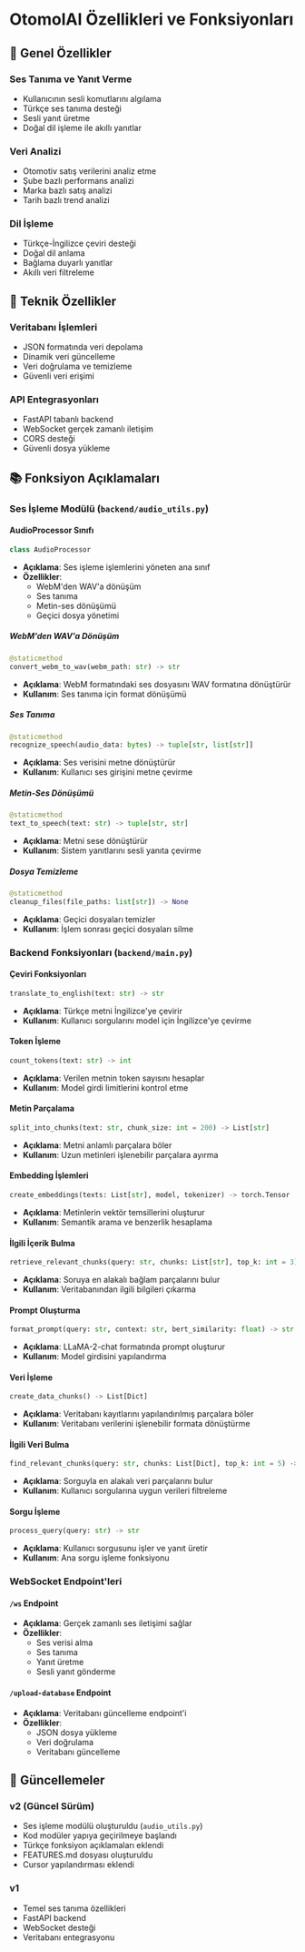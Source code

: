 # OtomolAI Özellikleri ve Fonksiyonları

## 🎯 Genel Özellikler

### Ses Tanıma ve Yanıt Verme
- Kullanıcının sesli komutlarını algılama
- Türkçe ses tanıma desteği
- Sesli yanıt üretme
- Doğal dil işleme ile akıllı yanıtlar

### Veri Analizi
- Otomotiv satış verilerini analiz etme
- Şube bazlı performans analizi
- Marka bazlı satış analizi
- Tarih bazlı trend analizi

### Dil İşleme
- Türkçe-İngilizce çeviri desteği
- Doğal dil anlama
- Bağlama duyarlı yanıtlar
- Akıllı veri filtreleme

## 🔧 Teknik Özellikler

### Veritabanı İşlemleri
- JSON formatında veri depolama
- Dinamik veri güncelleme
- Veri doğrulama ve temizleme
- Güvenli veri erişimi

### API Entegrasyonları
- FastAPI tabanlı backend
- WebSocket gerçek zamanlı iletişim
- CORS desteği
- Güvenli dosya yükleme

## 📚 Fonksiyon Açıklamaları

### Ses İşleme Modülü (`backend/audio_utils.py`)

#### AudioProcessor Sınıfı
```python
class AudioProcessor
```
- **Açıklama**: Ses işleme işlemlerini yöneten ana sınıf
- **Özellikler**:
  - WebM'den WAV'a dönüşüm
  - Ses tanıma
  - Metin-ses dönüşümü
  - Geçici dosya yönetimi

##### WebM'den WAV'a Dönüşüm
```python
@staticmethod
convert_webm_to_wav(webm_path: str) -> str
```
- **Açıklama**: WebM formatındaki ses dosyasını WAV formatına dönüştürür
- **Kullanım**: Ses tanıma için format dönüşümü

##### Ses Tanıma
```python
@staticmethod
recognize_speech(audio_data: bytes) -> tuple[str, list[str]]
```
- **Açıklama**: Ses verisini metne dönüştürür
- **Kullanım**: Kullanıcı ses girişini metne çevirme

##### Metin-Ses Dönüşümü
```python
@staticmethod
text_to_speech(text: str) -> tuple[str, str]
```
- **Açıklama**: Metni sese dönüştürür
- **Kullanım**: Sistem yanıtlarını sesli yanıta çevirme

##### Dosya Temizleme
```python
@staticmethod
cleanup_files(file_paths: list[str]) -> None
```
- **Açıklama**: Geçici dosyaları temizler
- **Kullanım**: İşlem sonrası geçici dosyaları silme

### Backend Fonksiyonları (`backend/main.py`)

#### Çeviri Fonksiyonları
```python
translate_to_english(text: str) -> str
```
- **Açıklama**: Türkçe metni İngilizce'ye çevirir
- **Kullanım**: Kullanıcı sorgularını model için İngilizce'ye çevirme

#### Token İşleme
```python
count_tokens(text: str) -> int
```
- **Açıklama**: Verilen metnin token sayısını hesaplar
- **Kullanım**: Model girdi limitlerini kontrol etme

#### Metin Parçalama
```python
split_into_chunks(text: str, chunk_size: int = 200) -> List[str]
```
- **Açıklama**: Metni anlamlı parçalara böler
- **Kullanım**: Uzun metinleri işlenebilir parçalara ayırma

#### Embedding İşlemleri
```python
create_embeddings(texts: List[str], model, tokenizer) -> torch.Tensor
```
- **Açıklama**: Metinlerin vektör temsillerini oluşturur
- **Kullanım**: Semantik arama ve benzerlik hesaplama

#### İlgili İçerik Bulma
```python
retrieve_relevant_chunks(query: str, chunks: List[str], top_k: int = 3) -> List[str]
```
- **Açıklama**: Soruya en alakalı bağlam parçalarını bulur
- **Kullanım**: Veritabanından ilgili bilgileri çıkarma

#### Prompt Oluşturma
```python
format_prompt(query: str, context: str, bert_similarity: float) -> str
```
- **Açıklama**: LLaMA-2-chat formatında prompt oluşturur
- **Kullanım**: Model girdisini yapılandırma

#### Veri İşleme
```python
create_data_chunks() -> List[Dict]
```
- **Açıklama**: Veritabanı kayıtlarını yapılandırılmış parçalara böler
- **Kullanım**: Veritabanı verilerini işlenebilir formata dönüştürme

#### İlgili Veri Bulma
```python
find_relevant_chunks(query: str, chunks: List[Dict], top_k: int = 5) -> List[str]
```
- **Açıklama**: Sorguyla en alakalı veri parçalarını bulur
- **Kullanım**: Kullanıcı sorgularına uygun verileri filtreleme

#### Sorgu İşleme
```python
process_query(query: str) -> str
```
- **Açıklama**: Kullanıcı sorgusunu işler ve yanıt üretir
- **Kullanım**: Ana sorgu işleme fonksiyonu

### WebSocket Endpoint'leri

#### `/ws` Endpoint
- **Açıklama**: Gerçek zamanlı ses iletişimi sağlar
- **Özellikler**:
  - Ses verisi alma
  - Ses tanıma
  - Yanıt üretme
  - Sesli yanıt gönderme

#### `/upload-database` Endpoint
- **Açıklama**: Veritabanı güncelleme endpoint'i
- **Özellikler**:
  - JSON dosya yükleme
  - Veri doğrulama
  - Veritabanı güncelleme

## 🔄 Güncellemeler

### v2 (Güncel Sürüm)
- Ses işleme modülü oluşturuldu (`audio_utils.py`)
- Kod modüler yapıya geçirilmeye başlandı
- Türkçe fonksiyon açıklamaları eklendi
- FEATURES.md dosyası oluşturuldu
- Cursor yapılandırması eklendi

### v1
- Temel ses tanıma özellikleri
- FastAPI backend
- WebSocket desteği
- Veritabanı entegrasyonu 